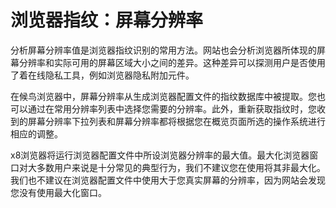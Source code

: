 # 浏览器指纹：屏幕分辨率

分析屏幕分辨率值是浏览器指纹识别的常用方法。网站也会分析浏览器所体现的屏幕分辨率和实际可用的屏幕区域大小之间的差异。这种差异可以探测用户是否使用了着在线隐私工具，例如浏览器隐私附加元件。

在候鸟浏览器中，屏幕分辨率从生成浏览器配置文件的指纹数据库中被提取。您也可以通过在常用分辨率列表中选择您需要的分辨率。此外，重新获取指纹时，您收到的屏幕分辨率下拉列表和屏幕分辨率都将根据您在概览页面所选的操作系统进行相应的调整。

x8浏览器将运行浏览器配置文件中所设浏览器分辨率的最大值。最大化浏览器窗口对大多数用户来说是十分常见的典型行为，我们不建议您在使用将其非最大化。我们也不建议在浏览器配置文件中使用大于您真实屏幕的分辨率，因为网站会发现您没有使用最大化窗口。
